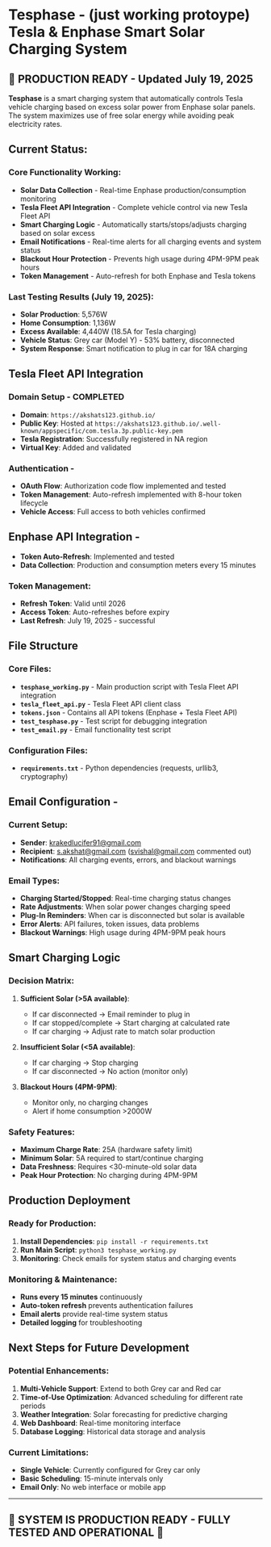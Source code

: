 # Tesphase - (just working protoype) Tesla & Enphase Smart Solar Charging System

## 🎉 **PRODUCTION READY** - Updated July 19, 2025

**Tesphase** is a smart charging system that automatically controls Tesla vehicle charging based on excess solar power from Enphase solar panels. The system maximizes use of free solar energy while avoiding peak electricity rates.

## Current Status: 

### **Core Functionality Working:**
- **Solar Data Collection** - Real-time Enphase production/consumption monitoring
- **Tesla Fleet API Integration** - Complete vehicle control via new Tesla Fleet API
- **Smart Charging Logic** - Automatically starts/stops/adjusts charging based on solar excess
- **Email Notifications** - Real-time alerts for all charging events and system status
- **Blackout Hour Protection** - Prevents high usage during 4PM-9PM peak hours
- **Token Management** - Auto-refresh for both Enphase and Tesla tokens

### **Last Testing Results (July 19, 2025):**
- **Solar Production**: 5,576W
- **Home Consumption**: 1,136W  
- **Excess Available**: 4,440W (18.5A for Tesla charging)
- **Vehicle Status**: Grey car (Model Y) - 53% battery, disconnected
- **System Response**: Smart notification to plug in car for 18A charging

## Tesla Fleet API Integration

### Domain Setup - **COMPLETED**
- **Domain**: `https://akshats123.github.io/`
- **Public Key**: Hosted at `https://akshats123.github.io/.well-known/appspecific/com.tesla.3p.public-key.pem`
- **Tesla Registration**: Successfully registered in NA region
- **Virtual Key**: Added and validated

### Authentication -
- **OAuth Flow**: Authorization code flow implemented and tested
- **Token Management**: Auto-refresh implemented with 8-hour token lifecycle
- **Vehicle Access**: Full access to both vehicles confirmed

## Enphase API Integration -

- **Token Auto-Refresh**: Implemented and tested
- **Data Collection**: Production and consumption meters every 15 minutes

### Token Management:
- **Refresh Token**: Valid until 2026
- **Access Token**: Auto-refreshes before expiry
- **Last Refresh**: July 19, 2025 - successful

## File Structure

### **Core Files:**
- **`tesphase_working.py`** - Main production script with Tesla Fleet API integration
- **`tesla_fleet_api.py`** - Tesla Fleet API client class
- **`tokens.json`** - Contains all API tokens (Enphase + Tesla Fleet API)
- **`test_tesphase.py`** - Test script for debugging integration
- **`test_email.py`** - Email functionality test script

### **Configuration Files:**
- **`requirements.txt`** - Python dependencies (requests, urllib3, cryptography)

## Email Configuration -

### **Current Setup:**
- **Sender**: krakedlucifer91@gmail.com
- **Recipient**: s.akshat@gmail.com (svishal@gmail.com commented out)
- **Notifications**: All charging events, errors, and blackout warnings

### **Email Types:**
- **Charging Started/Stopped**: Real-time charging status changes
- **Rate Adjustments**: When solar power changes charging speed
- **Plug-In Reminders**: When car is disconnected but solar is available
- **Error Alerts**: API failures, token issues, data problems
- **Blackout Warnings**: High usage during 4PM-9PM peak hours

## Smart Charging Logic

### **Decision Matrix:**
1. **Sufficient Solar (>5A available)**:
   - If car disconnected → Email reminder to plug in
   - If car stopped/complete → Start charging at calculated rate
   - If car charging → Adjust rate to match solar production

2. **Insufficient Solar (<5A available)**:
   - If car charging → Stop charging
   - If car disconnected → No action (monitor only)

3. **Blackout Hours (4PM-9PM)**:
   - Monitor only, no charging changes
   - Alert if home consumption >2000W

### **Safety Features:**
- **Maximum Charge Rate**: 25A (hardware safety limit)
- **Minimum Solar**: 5A required to start/continue charging
- **Data Freshness**: Requires <30-minute-old solar data
- **Peak Hour Protection**: No charging during 4PM-9PM

## Production Deployment

### **Ready for Production:**
1. **Install Dependencies**: `pip install -r requirements.txt`
2. **Run Main Script**: `python3 tesphase_working.py`
3. **Monitoring**: Check emails for system status and charging events

### **Monitoring & Maintenance:**
- **Runs every 15 minutes** continuously
- **Auto-token refresh** prevents authentication failures
- **Email alerts** provide real-time system status
- **Detailed logging** for troubleshooting

## Next Steps for Future Development

### **Potential Enhancements:**
1. **Multi-Vehicle Support**: Extend to both Grey car and Red car
2. **Time-of-Use Optimization**: Advanced scheduling for different rate periods
3. **Weather Integration**: Solar forecasting for predictive charging
4. **Web Dashboard**: Real-time monitoring interface
5. **Database Logging**: Historical data storage and analysis

### **Current Limitations:**
- **Single Vehicle**: Currently configured for Grey car only
- **Basic Scheduling**: 15-minute intervals only
- **Email Only**: No web interface or mobile app

---

## **🚀 SYSTEM IS PRODUCTION READY - FULLY TESTED AND OPERATIONAL** 🚀


